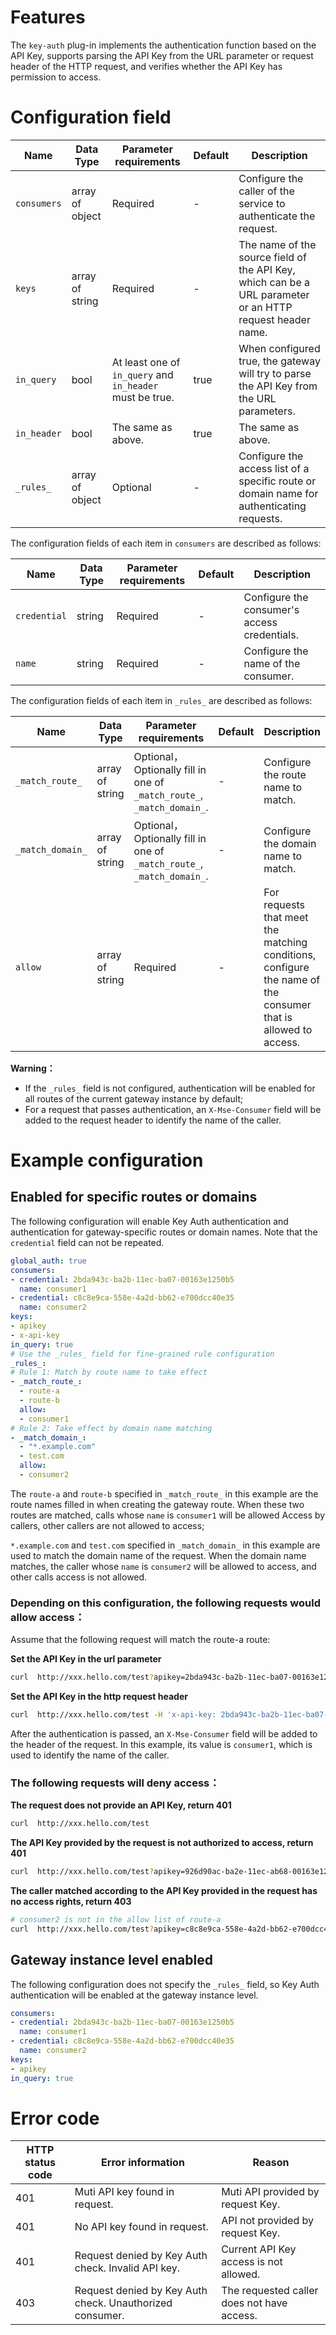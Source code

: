 # Features
The `key-auth` plug-in implements the authentication function based on the API Key, supports parsing the API Key from the URL parameter or request header of the HTTP request, and verifies whether the API Key has permission to access.

# Configuration field

|   Name      | Data Type       |               Parameter requirements                     | Default|     Description                                                                                           |
| ----------- | --------------- | -------------------------------------------------------- | ------ | --------------------------------------------------------------------------------------------------------- |
| `consumers` | array of object | Required                                                 | -      | Configure the caller of the service to authenticate the request.                                          |
| `keys`      | array of string | Required                                                 | -      | The name of the source field of the API Key, which can be a URL parameter or an HTTP request header name. |
| `in_query`  | bool            | At least one of `in_query` and `in_header` must be true. | true   | When configured true, the gateway will try to parse the API Key from the URL parameters.                  |
| `in_header` | bool            | The same as above.                                       | true   | The same as above.                                                                                        |
| `_rules_`   | array of object | Optional                                                 | -      | Configure the access list of a specific route or domain name for authenticating requests.                 |


The configuration fields of each item in `consumers` are described as follows:

| Name         | Data Type | Parameter requirements | Default | Description                                  |
| ------------ | --------- | -----------------------| ------  | -------------------------------------------  |
| `credential` | string    | Required               | -       | Configure the consumer's access credentials. |
| `name`       | string    | Required               | -       | Configure the name of the consumer.          |

The configuration fields of each item in `_rules_` are described as follows:

| Name             | Data Type       | Parameter requirements                                                 | Default| Description                                               |
| ---------------- | --------------- | ---------------------------------------------------------------------  | ------ | -------------------------------------------------- |
| `_match_route_`  | array of string | Optional，Optionally fill in one of `_match_route_`, `_match_domain_`. | -      | Configure the route name to match.                               |
| `_match_domain_` | array of string | Optional，Optionally fill in one of `_match_route_`, `_match_domain_`. | -      | Configure the domain name to match.                                  |
| `allow`          | array of string | Required                                                               | -      | For requests that meet the matching conditions, configure the name of the consumer that is allowed to access. |

**Warning：**
- If the `_rules_` field is not configured, authentication will be enabled for all routes of the current gateway instance by default;
- For a request that passes authentication, an `X-Mse-Consumer` field will be added to the request header to identify the name of the caller.

# Example configuration

## Enabled for specific routes or domains

The following configuration will enable Key Auth authentication and authentication for gateway-specific routes or domain names. Note that the `credential` field can not be repeated.

```yaml
global_auth: true
consumers:
- credential: 2bda943c-ba2b-11ec-ba07-00163e1250b5
  name: consumer1
- credential: c8c8e9ca-558e-4a2d-bb62-e700dcc40e35
  name: consumer2
keys:
- apikey
- x-api-key
in_query: true
# Use the _rules_ field for fine-grained rule configuration
_rules_:
# Rule 1: Match by route name to take effect
- _match_route_:
  - route-a
  - route-b
  allow:
  - consumer1
# Rule 2: Take effect by domain name matching
- _match_domain_:
  - "*.example.com"
  - test.com
  allow:
  - consumer2
```

The `route-a` and `route-b` specified in `_match_route_` in this example are the route names filled in when creating the gateway route. When these two routes are matched, calls whose `name` is `consumer1` will be allowed Access by callers, other callers are not allowed to access;

`*.example.com` and `test.com` specified in `_match_domain_` in this example are used to match the domain name of the request. When the domain name matches, the caller whose `name` is `consumer2` will be allowed to access, and other calls access is not allowed.

### Depending on this configuration, the following requests would allow access：

Assume that the following request will match the route-a route:

**Set the API Key in the url parameter**
```bash
curl  http://xxx.hello.com/test?apikey=2bda943c-ba2b-11ec-ba07-00163e1250b5
```
**Set the API Key in the http request header**
```bash
curl  http://xxx.hello.com/test -H 'x-api-key: 2bda943c-ba2b-11ec-ba07-00163e1250b5'
```

After the authentication is passed, an `X-Mse-Consumer` field will be added to the header of the request. In this example, its value is `consumer1`, which is used to identify the name of the caller.

### The following requests will deny access：

**The request does not provide an API Key, return 401**
```bash
curl  http://xxx.hello.com/test
```
**The API Key provided by the request is not authorized to access, return 401**
```bash
curl  http://xxx.hello.com/test?apikey=926d90ac-ba2e-11ec-ab68-00163e1250b5
```

**The caller matched according to the API Key provided in the request has no access rights, return 403**
```bash
# consumer2 is not in the allow list of route-a
curl  http://xxx.hello.com/test?apikey=c8c8e9ca-558e-4a2d-bb62-e700dcc40e35
```

## Gateway instance level enabled

The following configuration does not specify the `_rules_` field, so Key Auth authentication will be enabled at the gateway instance level.

```yaml
consumers:
- credential: 2bda943c-ba2b-11ec-ba07-00163e1250b5
  name: consumer1
- credential: c8c8e9ca-558e-4a2d-bb62-e700dcc40e35
  name: consumer2
keys:
- apikey
in_query: true
```

# Error code

| HTTP status code | Error information                                          | Reason                                        |
| ---------------- | ---------------------------------------------------------  | --------------------------------------------  |
| 401              | Muti API key found in request.                             | Muti API provided by request Key.              |
| 401              | No API key found in request.                               | API not provided by request Key.              |
| 401              | Request denied by Key Auth check. Invalid API key.         | Current API Key access is not allowed.        |
| 403              | Request denied by Key Auth check. Unauthorized consumer. | The requested caller does not have access.    |
